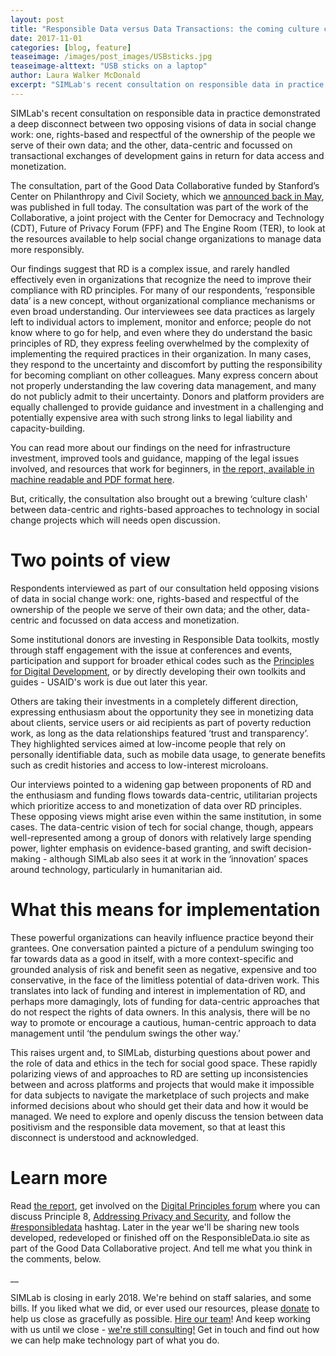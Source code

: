 ```yaml
---
layout: post
title: "Responsible Data versus Data Transactions: the coming culture clash"
date: 2017-11-01
categories: [blog, feature]
teaseimage: /images/post_images/USBsticks.jpg
teaseimage-alttext: "USB sticks on a laptop"
author: Laura Walker McDonald
excerpt: "SIMLab's recent consultation on responsible data in practice demonstrated a deep disconnect between two opposing visions of data in social change work: one, rights-based and respectful of the ownership of the people we serve of their own data; and the other, data-centric and focussed on transactional exchanges of development gains in return for data access and monetization."
---
```

SIMLab's recent consultation on responsible data in practice demonstrated a deep disconnect between two opposing visions of data in social change work: one, rights-based and respectful of the ownership of the people we serve of their own data; and the other, data-centric and focussed on transactional exchanges of development gains in return for data access and monetization.

The consultation, part of the Good Data Collaborative funded by Stanford’s Center on Philanthropy and Civil Society, which we [announced back in May](http://simlab.org/blog/2017/05/26/do-good-data/), was published in full today. The consultation was part of the work of the Collaborative, a joint project with the Center for Democracy and Technology (CDT), Future of Privacy Forum (FPF) and The Engine Room (TER), to look at the resources available to help social change organizations to manage data more responsibly.

Our findings suggest that RD is a complex issue, and rarely handled effectively even in organizations that recognize the need to improve their compliance with RD principles. For many of our respondents, ‘responsible data’ is a new concept, without organizational compliance mechanisms or even broad understanding. Our interviewees see data practices as largely left to individual actors to implement, monitor and enforce; people do not know where to go for help, and even where they do understand the basic principles of RD, they express feeling overwhelmed by the complexity of implementing the required practices in their organization. In many cases, they respond to the uncertainty and discomfort by putting the responsibility for becoming compliant on other colleagues. Many express concern about not properly understanding the law covering data management, and many do not publicly admit to their uncertainty. Donors and platform providers are equally challenged to provide guidance and investment in a challenging and potentially expensive area with such strong links to legal liability and capacity-building.

You can read more about our findings on the need for infrastructure investment, improved tools and guidance, mapping of the legal issues involved, and resources that work for beginners, in [the report, available in machine readable and PDF format here](http://www.simlab.org/resources/dogooddata).

But, critically, the consultation also brought out a brewing ‘culture clash' between data-centric and rights-based approaches to technology in social change projects which will needs open discussion.

# Two points of view

Respondents interviewed as part of our consultation held opposing visions of data in social change work: one, rights-based and respectful of the ownership of the people we serve of their own data; and the other, data-centric and focussed on data access and monetization.

Some institutional donors are investing in Responsible Data toolkits, mostly through staff engagement with the issue at conferences and events, participation and support for broader ethical codes such as the [Principles for Digital Development](http://digitalprinciples.org), or by directly developing their own toolkits and guides - USAID's work is due out later this year.

Others are taking their investments in a completely different direction, expressing enthusiasm about the opportunity they see in monetizing data about clients, service users or aid recipients as part of poverty reduction work, as long as the data relationships featured ‘trust and transparency’. They highlighted services aimed at low-income people that rely on personally identifiable data, such as mobile data usage, to generate benefits such as credit histories and access to low-interest microloans.

Our interviews pointed to a widening gap between proponents of RD and the enthusiasm and funding flows towards data-centric, utilitarian projects which prioritize access to and monetization of data over RD principles. These opposing views might arise even within the same institution, in some cases. The data-centric vision of tech for social change, though, appears well-represented among a group of donors with relatively large spending power, lighter emphasis on evidence-based granting, and swift decision-making - although SIMLab also sees it at work in the ‘innovation’ spaces around technology, particularly in humanitarian aid.

# What this means for implementation

These powerful organizations can heavily influence practice beyond their grantees. One conversation painted a picture of a pendulum swinging too far towards data as a good in itself, with a more context-specific and grounded analysis of risk and benefit seen as negative, expensive and too conservative, in the face of the limitless potential of data-driven work. This translates into lack of funding and interest in implementation of RD, and perhaps more damagingly, lots of funding for data-centric approaches that do not respect the rights of data owners. In this analysis, there will be no way to promote or encourage a cautious, human-centric approach to data management until ‘the pendulum swings the other way.’

This raises urgent and, to SIMLab, disturbing questions about power and the role of data and ethics in the tech for social good space. These rapidly polarizing views of and approaches to RD are setting up inconsistencies between and across platforms and projects that would make it impossible for data subjects to navigate the marketplace of such projects and make informed decisions about who should get their data and how it would be managed. We need to explore and openly discuss the tension between data positivism and the responsible data movement, so that at least this disconnect is understood and acknowledged.

# Learn more

Read [the report](http://www.simlab.org/resources/dogooddata), get involved on the [Digital Principles forum](https://forum.digitalprinciples.org) where you can discuss Principle 8, [Addressing Privacy and Security](https://digitalprinciples.org/principle/address-privacy-security/), and follow the [#responsibledata](https://twitter.com/search?q=%23responsibledata&src=typd) hashtag. Later in the year we'll be sharing new tools developed, redeveloped or finished off on the ResponsibleData.io site as part of the Good Data Collaborative project. And tell me what you think in the comments, below.

__

SIMLab is closing in early 2018. We're behind on staff salaries, and some bills. If you liked what we did, or ever used our resources, please [donate](https://www.paypal.me/simlab/35) to help us close as gracefully as possible. [Hire our team](http://simlab.org/team)! And keep working with us until we close - [we're still consulting!](http://www.simlab.org/services) Get in touch and find out how we can help make technology part of what you do.
